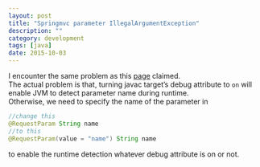 ```yaml
---
layout: post
title: "Springmvc parameter IllegalArgumentException"
description: ""
category: development
tags: [java]
date: 2015-10-03
---
```


I encounter the same problem as this [page](https://objectpartners.com/2010/08/12/spring-pathvariable-head-slapper/) claimed.   
The actual problem is that, turning javac target’s debug attribute to `on` will enable JVM to detect parameter name during runtime.   
Otherwise, we need to specify the name of the parameter in 

```java
//change this
@RequestParam String name
//to this
@RequestParam(value = "name") String name
```

to enable the runtime detection whatever debug attribute is on or not.
